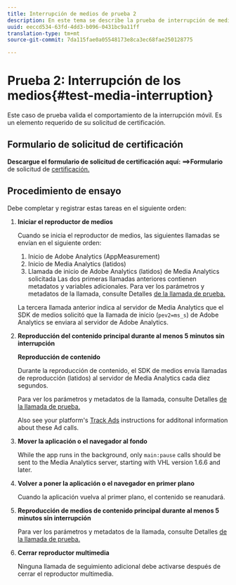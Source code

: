 ```yaml
---
title: Interrupción de medios de prueba 2
description: En este tema se describe la prueba de interrupción de medios utilizada en la validación.
uuid: eeccd534-63fd-4dd3-b096-0431bc9a11ff
translation-type: tm+mt
source-git-commit: 7da115fae0a05548173e8ca3ec68fae250128775

---
```



# Prueba 2: Interrupción de los medios{#test-media-interruption}

Este caso de prueba valida el comportamiento de la interrupción móvil. Es un elemento requerido de su solicitud de certificación.

## Formulario de solicitud de certificación

**Descargue el formulario de solicitud de certificación aquí: ==&gt;Formulario** de solicitud de [certificación.](cert_req_form.docx)

## Procedimiento de ensayo

Debe completar y registrar estas tareas en el siguiente orden:

1. **Iniciar el reproductor de medios**

   Cuando se inicia el reproductor de medios, las siguientes llamadas se envían en el siguiente orden:

   1. Inicio de Adobe Analytics (AppMeasurement)
   1. Inicio de Media Analytics (latidos)
   1. Llamada de inicio de Adobe Analytics (latidos) de Media Analytics solicitada
   Las dos primeras llamadas anteriores contienen metadatos y variables adicionales. Para ver los parámetros y metadatos de la llamada, consulte Detalles [de la llamada de prueba.](/help/sdk-implement/validation/test-call-details.md#start-the-media-player)

   La tercera llamada anterior indica al servidor de Media Analytics que el SDK de medios solicitó que la llamada de inicio (`pev2=ms_s`) de Adobe Analytics se enviara al servidor de Adobe Analytics.

1. **Reproducción del contenido principal durante al menos 5 minutos sin interrupción**

   **Reproducción de contenido**

   Durante la reproducción de contenido, el SDK de medios envía llamadas de reproducción (latidos) al servidor de Media Analytics cada diez segundos.

   Para ver los parámetros y metadatos de la llamada, consulte Detalles [de la llamada de prueba.](/help/sdk-implement/validation/test-call-details.md#play-main-content)

   Also see your platform's [Track Ads](/help/sdk-implement/track-ads/track-ads-overview.md) instructions for additonal information about these Ad calls.

1. **Mover la aplicación o el navegador al fondo**

   While the app runs in the background, only `main:pause` calls should be sent to the Media Analytics server, starting with VHL version 1.6.6 and later.

1. **Volver a poner la aplicación o el navegador en primer plano**

   Cuando la aplicación vuelva al primer plano, el contenido se reanudará.

1. **Reproducción de medios de contenido principal durante al menos 5 minutos sin interrupción**

   Para ver los parámetros y metadatos de la llamada, consulte Detalles [de la llamada de prueba.](/help/sdk-implement/validation/test-call-details.md#play-main-content)

1. **Cerrar reproductor multimedia**

   Ninguna llamada de seguimiento adicional debe activarse después de cerrar el reproductor multimedia.

